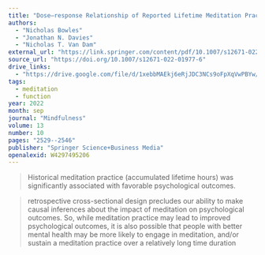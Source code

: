 ```yaml
---
title: "Dose–response Relationship of Reported Lifetime Meditation Practice With Mental Health and Wellbeing: A Cross-Sectional Study"
authors:
  - "Nicholas Bowles"
  - "Jonathan N. Davies"
  - "Nicholas T. Van Dam"
external_url: "https://link.springer.com/content/pdf/10.1007/s12671-022-01977-6.pdf"
source_url: "https://doi.org/10.1007/s12671-022-01977-6"
drive_links:
  - "https://drive.google.com/file/d/1xebbMAEkj6eRjJDC3NCs9oFpXqVwPBYw/view?usp=drivesdk"
tags:
  - meditation
  - function
year: 2022
month: sep
journal: "Mindfulness"
volume: 13
number: 10
pages: "2529--2546"
publisher: "Springer Science+Business Media"
openalexid: W4297495206
---
```


> Historical meditation practice (accumulated lifetime hours) was significantly associated with favorable psychological outcomes.

> retrospective cross-sectional design precludes our ability to make causal inferences about the impact of meditation on psychological outcomes. So, while meditation practice may lead to improved psychological outcomes, it is also possible that people with better mental health may be more likely to engage in meditation, and/or sustain a meditation practice over a relatively long time duration
